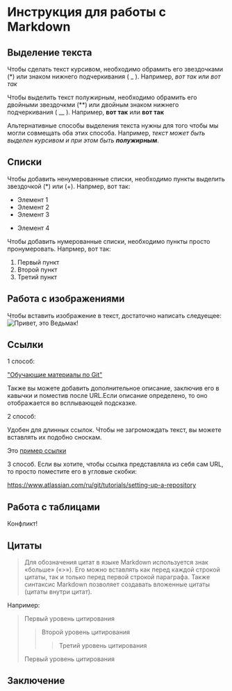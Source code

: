 # Инструкция для работы с Markdown

## Выделение текста

Чтобы сделать текст курсивом, необходимо обрамить его звездочками (*) или знаком нижнего подчеркивания ( _ ). 
Например, *вот так* или _вот так_

Чтобы выделить текст полужирным, необходимо обрамить его двойными звездочкми (**) или двойным знаком нижнего подчеркивания ( __ ). 
Например, **вот так** или __вот так__

Альтернативные способы выделения текста нужны для того чтобы мы могли совмещать оба этих способа.
Например, _текст может быть выделен курсивом и при этом быть **полужирным**_.

## Списки
Чтобы добавить ненумерованные списки, необходимо пункты выделить звездочкой (*) или (+).
Напрмер, вот так:
* Элемент 1
* Элемент 2
* Элемент 3
+ Элемент 4

Чтобы добавить нумерованные списки, необходимо пункты просто пронумеровать.
Напрмер, вот так:
1. Первый пункт
2. Второй пункт
3. Третий пункт 

## Работа с изображениями

Чтобы вставить изображение в текст, достаточно написать следуещее:
![Привет, это Ведьмак!](The_Witcher.jpg)

## Ссылки
1 способ:

["Обучающие материалы по Git"](https://www.atlassian.com/ru/git/tutorials/setting-up-a-repository "Настройка репозитория")

Также вы можете добавить дополнительное описание, заключив его в кавычки и поместив после URL.Если описание определено, то оно отображается во всплывающей подсказке.

2 способ:

Удобен для длинных ссылок. Чтобы не загромождать текст, вы можете вставлять их подобно сноскам.

Это [пример ссылки][пс]

[пс]: http://example.com/ "Дополнительное описание"

3 способ. 
Если вы хотите, чтобы ссылка представляла из себя сам URL, то просто поместите его в угловые скобки:

<https://www.atlassian.com/ru/git/tutorials/setting-up-a-repository> 

## Работа с таблицами
Конфликт!
## Цитаты

> Для обозначения цитат в языке Markdown используется знак «больше» («>»). Его можно вставлять как перед каждой строкой цитаты, так и только перед первой строкой параграфа. Также синтаксис Markdown позволяет создавать вложенные цитаты (цитаты внутри цитат).

Например:

> Первый уровень цитирования
>> Второй уровень цитирования
>>> Третий уровень цитирования
>
>Первый уровень цитирования


## Заключение
